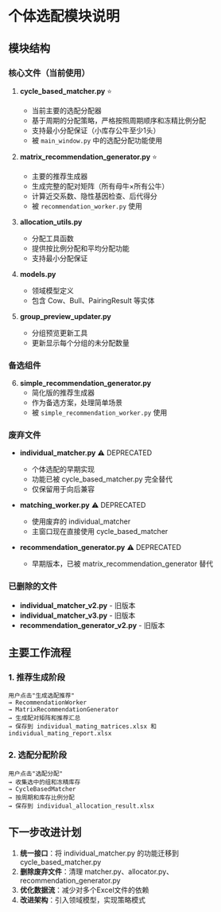 # 个体选配模块说明

## 模块结构

### 核心文件（当前使用）

1. **cycle_based_matcher.py** ⭐
   - 当前主要的选配分配器
   - 基于周期的分配策略，严格按照周期顺序和冻精比例分配
   - 支持最小分配保证（小库存公牛至少1头）
   - 被 `main_window.py` 中的选配分配功能使用

2. **matrix_recommendation_generator.py** ⭐
   - 主要的推荐生成器
   - 生成完整的配对矩阵（所有母牛×所有公牛）
   - 计算近交系数、隐性基因检查、后代得分
   - 被 `recommendation_worker.py` 使用

3. **allocation_utils.py**
   - 分配工具函数
   - 提供按比例分配和平均分配功能
   - 支持最小分配保证

4. **models.py**
   - 领域模型定义
   - 包含 Cow、Bull、PairingResult 等实体

5. **group_preview_updater.py**
   - 分组预览更新工具
   - 更新显示每个分组的未分配数量

### 备选组件

6. **simple_recommendation_generator.py**
   - 简化版的推荐生成器
   - 作为备选方案，处理简单场景
   - 被 `simple_recommendation_worker.py` 使用

### 废弃文件

- **individual_matcher.py** ⚠️ DEPRECATED
  - 个体选配的早期实现
  - 功能已被 cycle_based_matcher.py 完全替代
  - 仅保留用于向后兼容

- **matching_worker.py** ⚠️ DEPRECATED
  - 使用废弃的 individual_matcher
  - 主窗口现在直接使用 cycle_based_matcher

- **recommendation_generator.py** ⚠️ DEPRECATED
  - 早期版本，已被 matrix_recommendation_generator 替代

### 已删除的文件

- **individual_matcher_v2.py** - 旧版本
- **individual_matcher_v3.py** - 旧版本
- **recommendation_generator_v2.py** - 旧版本

## 主要工作流程

### 1. 推荐生成阶段
```
用户点击"生成选配推荐" 
→ RecommendationWorker 
→ MatrixRecommendationGenerator
→ 生成配对矩阵和推荐汇总
→ 保存到 individual_mating_matrices.xlsx 和 individual_mating_report.xlsx
```

### 2. 选配分配阶段
```
用户点击"选配分配"
→ 收集选中的组和冻精库存
→ CycleBasedMatcher
→ 按周期和库存比例分配
→ 保存到 individual_allocation_result.xlsx
```

## 下一步改进计划

1. **统一接口**：将 individual_matcher.py 的功能迁移到 cycle_based_matcher.py
2. **删除废弃文件**：清理 matcher.py、allocator.py、recommendation_generator.py
3. **优化数据流**：减少对多个Excel文件的依赖
4. **改进架构**：引入领域模型，实现策略模式